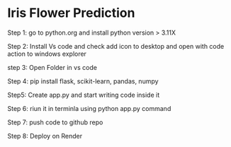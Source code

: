 # Iris Flower Prediction

Step 1: go to python.org and install python version > 3.11X 

Step 2: Install Vs code and check add icon to desktop and open with code action to windows explorer

step 3: Open Folder in vs code


Step 4:  pip install flask, scikit-learn, pandas, numpy

Step5: Create app.py and start writing code inside it

Step 6: riun it in terminla using python app.py command

Step 7: push code to github repo

Step 8: Deploy on Render


